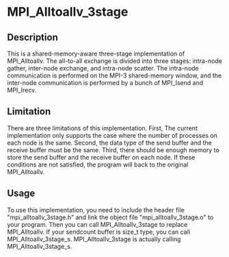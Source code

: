 # MPI_Alltoallv_3stage

## Description
This is a shared-memory-aware three-stage implementation of MPI_Alltoallv. The all-to-all exchange is divided into three stages: intra-node gather, inter-node exchange, and intra-node scatter. The intra-node communication is performed on the MPI-3 shared-memory window, and the inter-node communication is performed by a bunch of MPI_Isend and MPI_Irecv.

## Limitation
There are three limitations of this implementation. First, The current implementation only supports the case where the number of processes on each node is the same. Second, the data type of the send buffer and the receive buffer must be the same. Third, there should be enough memory to store the send buffer and the receive buffer on each node. If these conditions are not satisfied, the program will back to the original MPI_Alltoallv.

## Usage
To use this implementation, you need to include the header file "mpi_alltoallv_3stage.h" and link the object file "mpi_alltoallv_3stage.o" to your program. Then you can call MPI_Alltoallv_3stage to replace MPI_Alltoallv.
If your sendcount buffer is size_t type, you can call MPI_Alltoallv_3stage_s. MPI_Alltoallv_3stage is actually calling MPI_Alltoallv_3stage_s. 